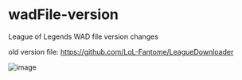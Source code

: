 # wadFile-version
League of Legends WAD file version changes

old version file: https://github.com/LoL-Fantome/LeagueDownloader

![image](https://raw.githubusercontent.com/fish210/wadFile-version/main/League%20wad%E6%96%87%E4%BB%B6%E5%8E%86%E5%8F%B2%E7%89%88%E6%9C%AC-2021.4.12.png)<br>
